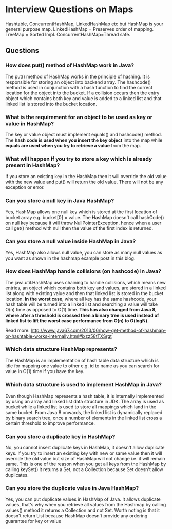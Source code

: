 # Interview Questions on Maps

Hashtable, ConcurrentHashMap, LinkedHashMap etc but HashMap is your general purpose map.
LinkedHashMap = Preserves order of mapping.
TreeMap = Sorted Impl.
ConcurrentHashMap=Thread safe.

## Questions

### How does put() method of HashMap work in Java?
The put() method of HashMap works in the principle of hashing. It is responsible for storing an object into backend array. 
The hashcode() method is used in conjunction with a hash function to find the correct location for the object into the bucket. 
If a collision occurs then the entry object which contains both key and value is added to a linked list and that linked list is stored into the bucket location.

### What is the requirement for an object to be used as key or value in HashMap?
The key or value object must implement equals() and hashcode() method. 
The **hash code is used when you insert the key object** into the map while **equals are used when you try to retrieve a value** from the map.

### What will happen if you try to store a key which is already present in HashMap?
If you store an existing key in the HashMap then it will override the old value with the new value and put() will return the old value. 
There will not be any exception or error.

### Can you store a null key in Java HashMap? 
Yes, HashMap allows one null key which is stored at the first location of bucket array e.g. bucket[0] = value. 
The HashMap doesn't call hashCode() on null key because it will throw NullPointerException, hence when a user call get() method with null then the value of the first index is returned.

### Can you store a null value inside HashMap in Java? 
Yes, HashMap also allows null value, you can store as many null values as you want as shown in the hashmap example post in this blog.

### How does HashMap handle collisions (on hashcode) in Java? 
The java.util.HashMap uses chaining to handle collisions, which means new entries, an object which contains both key and values, are stored in a linked list along with existing value and then that linked list is stored in the bucket location. 
**In the worst case**, where all key has the same hashcode, your hash table will be turned into a linked list and searching a value will take O(n) time as opposed to O(1) time.
**This has also changed from Java 8, where after a threshold is crossed then a binary tree is used instead of linked list to lift the worst case performance from O(n) to O(logN).**

Read more: http://www.java67.com/2013/06/how-get-method-of-hashmap-or-hashtable-works-internally.html#ixzz58tTXSrgt

### Which data structure HashMap represents?
The HashMap is an implementation of hash table data structure which is idle for mapping one value to other 
e.g. id to name as you can search for value in O(1) time if you have the key.

### Which data structure is used to implement HashMap in Java?
Even though HashMap represents a hash table, it is internally implemented by using an array and linked list data structure in JDK. 
The array is used as bucket while a linked list is used to store all mappings which land in the same bucket. 
From Java 8 onwards, the linked list is dynamically replaced by binary search tree, once a number of elements in the linked list cross a certain threshold to improve performance.

### Can you store a duplicate key in HashMap?
No, you cannot insert duplicate keys in HashMap, it doesn't allow duplicate keys. If you try to insert an existing key with new or same value then it will override the old value but size of HashMap will not change 
i.e. it will remain same. This is one of the reason when you get all keys from the HashMap by calling keySet() it returns a Set, not a Collection because Set doesn't allow duplicates.

### Can you store the duplicate value in Java HashMap?
Yes, you can put duplicate values in HashMap of Java. It allows duplicate values, that's why when you retrieve all values from the Hashmap by calling values() method it returns a Collection and not Set. 
Worth noting is that it doesn't return List because HashMap doesn't provide any ordering guarantee for key or value
